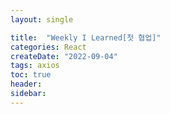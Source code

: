 ```yaml
---
layout: single 

title:  "Weekly I Learned[첫 협업]" 
categories: React
createDate: "2022-09-04"
tags: axios
toc: true
header:
sidebar: 
---
```


